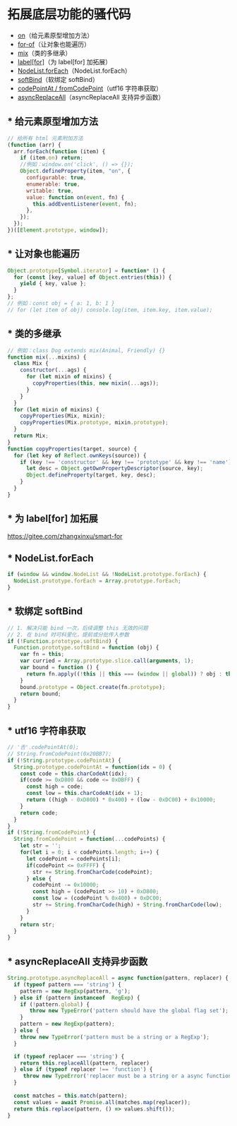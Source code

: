 # 拓展底层功能的骚代码

- [on](#-给元素原型增加方法)（给元素原型增加方法）
- [for-of](#-让对象也能遍历)（让对象也能遍历）
- [mix](#-类的多继承)（类的多继承）
- [label[for]](#-为-labelfor-加拓展)（为 label[for] 加拓展）
- [NodeList.forEach](#-nodelistforeach)（NodeList.forEach）
- [softBind](#-软绑定-softBind)（软绑定 softBind）
- [codePointAt / fromCodePoint](#-utf16-字符串获取)（utf16 字符串获取）
- [asyncReplaceAll](#-asyncReplaceAll-支持异步函数)（asyncReplaceAll 支持异步函数）

## \* 给元素原型增加方法

```js
// 给所有 html 元素附加方法
(function (arr) {
  arr.forEach(function (item) {
    if (item.on) return;
    //例如：window.on('click', () => {});
    Object.defineProperty(item, "on", {
      configurable: true,
      enumerable: true,
      writable: true,
      value: function on(event, fn) {
        this.addEventListener(event, fn);
      },
    });
  });
})([Element.prototype, window]);
```

## \* 让对象也能遍历

```js
Object.prototype[Symbol.iterator] = function* () {
  for (const [key, value] of Object.entries(this)) {
    yield { key, value };
  }
};
// 例如：const obj = { a: 1, b: 1 }
// for (let item of obj) console.log(item, item.key, item.value);
```

## \* 类的多继承

```js
// 例如：class Dog extends mix(Animal, Friendly) {}
function mix(...mixins) {
  class Mix {
    constructor(...ags) {
      for (let mixin of mixins) {
        copyProperties(this, new mixin(...ags));
      }
    }
  }
  for (let mixin of mixins) {
    copyProperties(Mix, mixin);
    copyProperties(Mix.prototype, mixin.prototype);
  }
  return Mix;
}
function copyProperties(target, source) {
  for (let key of Reflect.ownKeys(source)) {
    if (key !== 'constructor' && key !== 'prototype' && key !== 'name') {
      let desc = Object.getOwnPropertyDescriptor(source, key);
      Object.defineProperty(target, key, desc);
    }
  }
}
```

## \* 为 label[for] 加拓展

https://gitee.com/zhangxinxu/smart-for

## \* NodeList.forEach

```js
if (window && window.NodeList && !NodeList.prototype.forEach) {
  NodeList.prototype.forEach = Array.prototype.forEach;
}
```

## \* 软绑定 softBind

```js
// 1. 解决只能 bind 一次，后续调整 this 无效的问题
// 2. 在 bind 时可科里化，提前或分批传入参数
if (!Function.prototype.softBind) {
  Function.prototype.softBind = function (obj) {
    var fn = this;
    var curried = Array.prototype.slice.call(arguments, 1);
    var bound = function () {
      return fn.apply((!this || this === (window || global)) ? obj : this, curried.concat.apply(curried, arguments));
    }
    bound.prototype = Object.create(fn.prototype);
    return bound;
  }
}
```

## \* utf16 字符串获取

```js
// '𠮷'.codePointAt(0); 
// String.fromCodePoint(0x20BB7);
if (!String.prototype.codePointAt) {
  String.prototype.codePointAt = function(idx = 0) {
    const code = this.charCodeAt(idx);
    if(code >= 0xD800 && code <= 0xDBFF) {
      const high = code;
      const low = this.charCodeAt(idx + 1);
      return ((high - 0xD800) * 0x400) + (low - 0xDC00) + 0x10000;
    }
    return code;
  }
}
if (!String.fromCodePoint) {
  String.fromCodePoint = function(...codePoints) {
    let str = '';
    for(let i = 0; i < codePoints.length; i++) {
      let codePoint = codePoints[i];
      if(codePoint <= 0xFFFF) {
        str += String.fromCharCode(codePoint);
      } else {
        codePoint -= 0x10000;
        const high = (codePoint >> 10) + 0xD800;
        const low = (codePoint % 0x400) + 0xDC00;
        str += String.fromCharCode(high) + String.fromCharCode(low);
      }
    }
    return str;
  }
}
```

## \* asyncReplaceAll 支持异步函数
```js
String.prototype.asyncReplaceAll = async function(pattern, replacer) {
  if (typeof pattern === 'string') {
    pattern = new RegExp(pattern, 'g');
  } else if (pattern instanceof  RegExp) {
    if (!pattern.global) {
       throw new TypeError('pattern should have the global flag set');
    }
    pattern = new RegExp(pattern);
  } else {
    throw new TypeError('pattern must be a string or a RegExp');
  }

  if (typeof replacer === 'string') {
    return this.replaceAll(pattern, replacer)
  } else if (typeof replacer !== 'function') {
     throw new TypeError('replacer must be a string or a async function');
  }
  
  const matches = this.match(pattern);
  const values = await Promise.all(matches.map(replacer));
  return this.replace(pattern, () => values.shift());
}
```
